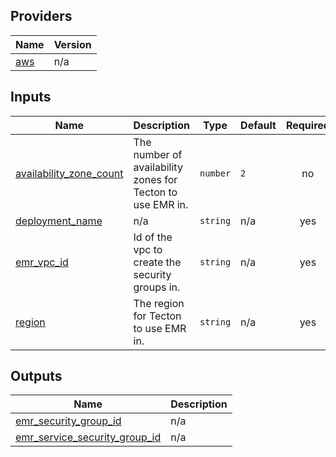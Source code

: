<!-- BEGIN_TF_DOCS -->

## Providers

| Name | Version |
|------|---------|
| <a name="provider_aws"></a> [aws](#provider\_aws) | n/a |
## Inputs

| Name | Description | Type | Default | Required |
|------|-------------|------|---------|:--------:|
| <a name="input_availability_zone_count"></a> [availability\_zone\_count](#input\_availability\_zone\_count) | The number of availability zones for Tecton to use EMR in. | `number` | `2` | no |
| <a name="input_deployment_name"></a> [deployment\_name](#input\_deployment\_name) | n/a | `string` | n/a | yes |
| <a name="input_emr_vpc_id"></a> [emr\_vpc\_id](#input\_emr\_vpc\_id) | Id of the vpc to create the security groups in. | `string` | n/a | yes |
| <a name="input_region"></a> [region](#input\_region) | The region for Tecton to use EMR in. | `string` | n/a | yes |  
## Outputs

| Name | Description |
|------|-------------|
| <a name="output_emr_security_group_id"></a> [emr\_security\_group\_id](#output\_emr\_security\_group\_id) | n/a |
| <a name="output_emr_service_security_group_id"></a> [emr\_service\_security\_group\_id](#output\_emr\_service\_security\_group\_id) | n/a |
<!-- END_TF_DOCS -->